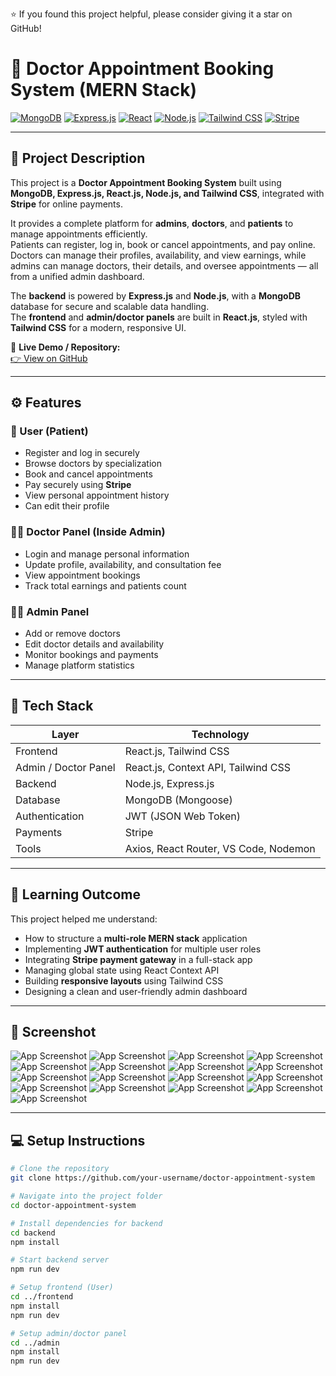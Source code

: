 ⭐ If you found this project helpful, please consider giving it a star on GitHub!

# 🏥 Doctor Appointment Booking System (MERN Stack)

[![MongoDB](https://img.shields.io/badge/MongoDB-4EA94B?logo=mongodb&logoColor=white)]()
[![Express.js](https://img.shields.io/badge/Express.js-000000?logo=express&logoColor=white)]()
[![React](https://img.shields.io/badge/React-20232A?logo=react&logoColor=61DAFB)]()
[![Node.js](https://img.shields.io/badge/Node.js-339933?logo=node.js&logoColor=white)]()
[![Tailwind CSS](https://img.shields.io/badge/Tailwind_CSS-38B2AC?logo=tailwind-css&logoColor=white)]()
[![Stripe](https://img.shields.io/badge/Stripe-626CD9?logo=stripe&logoColor=white)]()

---

## 📖 Project Description

This project is a **Doctor Appointment Booking System** built using **MongoDB, Express.js, React.js, Node.js, and Tailwind CSS**, integrated with **Stripe** for online payments.  

It provides a complete platform for **admins**, **doctors**, and **patients** to manage appointments efficiently.  
Patients can register, log in, book or cancel appointments, and pay online.  
Doctors can manage their profiles, availability, and view earnings, while admins can manage doctors, their details, and oversee appointments — all from a unified admin dashboard.

The **backend** is powered by **Express.js** and **Node.js**, with a **MongoDB** database for secure and scalable data handling.  
The **frontend** and **admin/doctor panels** are built in **React.js**, styled with **Tailwind CSS** for a modern, responsive UI.

🔗 **Live Demo / Repository:**  
[👉 View on GitHub](https://github.com/your-username/doctor-appointment-system)

---

## ⚙️ Features

### 👤 User (Patient)
- Register and log in securely  
- Browse doctors by specialization  
- Book and cancel appointments  
- Pay securely using **Stripe**  
- View personal appointment history  
- Can edit their profile

### 🧑‍⚕️ Doctor Panel (Inside Admin)
- Login and manage personal information  
- Update profile, availability, and consultation fee  
- View appointment bookings  
- Track total earnings and patients count  

### 👨‍💼 Admin Panel
- Add or remove doctors  
- Edit doctor details and availability  
- Monitor bookings and payments  
- Manage platform statistics  

---

## 🚀 Tech Stack

| Layer | Technology |
|-------|-------------|
| Frontend | React.js, Tailwind CSS |
| Admin / Doctor Panel | React.js, Context API, Tailwind CSS |
| Backend | Node.js, Express.js |
| Database | MongoDB (Mongoose) |
| Authentication | JWT (JSON Web Token) |
| Payments | Stripe |
| Tools | Axios, React Router, VS Code, Nodemon |

---

## 🧠 Learning Outcome

This project helped me understand:
- How to structure a **multi-role MERN stack** application  
- Implementing **JWT authentication** for multiple user roles  
- Integrating **Stripe payment gateway** in a full-stack app  
- Managing global state using React Context API  
- Building **responsive layouts** using Tailwind CSS  
- Designing a clean and user-friendly admin dashboard  

---

## 📸 Screenshot

![App Screenshot](./Frontend//src/assets/ScreenShot/Home_page.png)
![App Screenshot](./Frontend/src/assets/ScreenShot/All_doctors_page.png)
![App Screenshot](./Frontend/src/assets/ScreenShot/About_page.png)
![App Screenshot](./Frontend/src/assets/ScreenShot/Contact_page.png)
![App Screenshot](./Frontend/src/assets/ScreenShot/Create_user.png)
![App Screenshot](./Frontend/src/assets/ScreenShot/User_login.png)
![App Screenshot](./Frontend/src/assets/ScreenShot/User_appointments.png)
![App Screenshot](./Frontend/src/assets/ScreenShot/User_profile.png)
![App Screenshot](./Frontend/src/assets/ScreenShot/Admin_login.png)
![App Screenshot](./Frontend/src/assets/ScreenShot/Admin_dashboard.png)
![App Screenshot](./Frontend/src/assets/ScreenShot/Admin_appointments.png)
![App Screenshot](./Frontend/src/assets/ScreenShot/Doctor_list_admin.png)
![App Screenshot](./Frontend/src/assets/ScreenShot/Add_doctor.png)
![App Screenshot](./Frontend/src/assets/ScreenShot/Doctor_login.png)
![App Screenshot](./Frontend/src/assets/ScreenShot/Doctor_dashboard.png)
![App Screenshot](./Frontend/src/assets/ScreenShot/Doctor_appointments.png)
![App Screenshot](./Frontend/src/assets/ScreenShot/Doctor_profile.png)


---

## 💻 Setup Instructions

```bash
# Clone the repository
git clone https://github.com/your-username/doctor-appointment-system

# Navigate into the project folder
cd doctor-appointment-system

# Install dependencies for backend
cd backend
npm install

# Start backend server
npm run dev

# Setup frontend (User)
cd ../frontend
npm install
npm run dev

# Setup admin/doctor panel
cd ../admin
npm install
npm run dev
